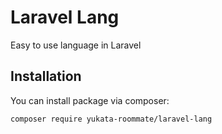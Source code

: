# Laravel Lang

Easy to use language in Laravel

## Installation

You can install package via composer:

```
composer require yukata-roommate/laravel-lang
```
